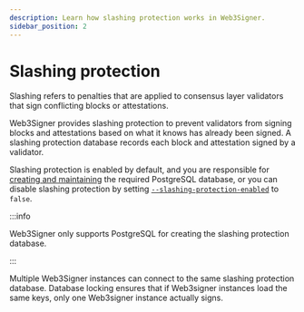 ```yaml
---
description: Learn how slashing protection works in Web3Signer.
sidebar_position: 2
---
```


# Slashing protection

Slashing refers to penalties that are applied to consensus layer validators that sign conflicting
blocks or attestations.

Web3Signer provides slashing protection to prevent validators from signing blocks and attestations
based on what it knows has already been signed.
A slashing protection database records each block and attestation signed by a validator.

Slashing protection is enabled by default, and you are responsible for [creating and maintaining]
the required PostgreSQL database, or you can disable slashing protection by setting
[`--slashing-protection-enabled`](../reference/cli/subcommands.md#slashing-protection-enabled) to `false`.

:::info

Web3Signer only supports PostgreSQL for creating the slashing protection database.

:::

Multiple Web3Signer instances can connect to the same slashing protection database.
Database locking ensures that if Web3signer instances load the same keys, only one Web3signer
instance actually signs.

<!--links-->

[creating and maintaining]: ../how-to/configure-slashing-protection.md

